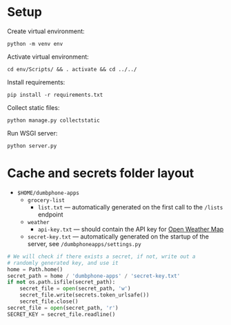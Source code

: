 # Setup

Create virtual environment:

```
python -m venv env
```

Activate virtual environment:

```
cd env/Scripts/ && . activate && cd ../../
```

Install requirements:

```
pip install -r requirements.txt
```

Collect static files:

```
python manage.py collectstatic
```

Run WSGI server:

```
python server.py
```

# Cache and secrets folder layout

- `$HOME/dumbphone-apps`
    - `grocery-list`
        - `list.txt` &mdash; automatically generated on the first call to the `/lists` endpoint
    - `weather`
        - `api-key.txt` &mdash; should contain the API key for [Open Weather Map](https://openweathermap.org/)
    - `secret-key.txt` &mdash; automatically generated on the startup of the server, see `/dumbphoneapps/settings.py`

```python
# We will check if there exists a secret, if not, write out a
# randomly generated key, and use it
home = Path.home()
secret_path = home / 'dumbphone-apps' / 'secret-key.txt'
if not os.path.isfile(secret_path):
    secret_file = open(secret_path, 'w')
    secret_file.write(secrets.token_urlsafe())
    secret_file.close()
secret_file = open(secret_path, 'r')
SECRET_KEY = secret_file.readline()
```